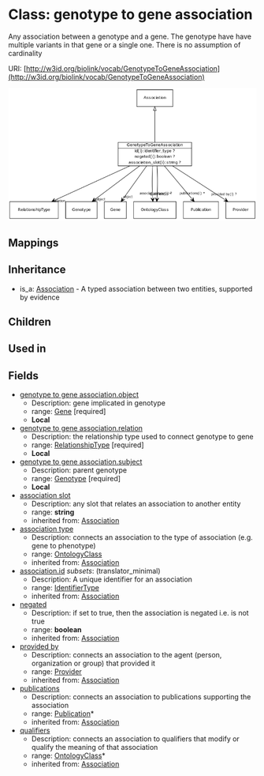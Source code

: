 # Class: genotype to gene association


Any association between a genotype and a gene. The genotype have have multiple variants in that gene or a single one. There is no assumption of cardinality

URI: [http://w3id.org/biolink/vocab/GenotypeToGeneAssociation](http://w3id.org/biolink/vocab/GenotypeToGeneAssociation)

![img](images/GenotypeToGeneAssociation.png)
## Mappings

## Inheritance

 *  is_a: [Association](Association.md) - A typed association between two entities, supported by evidence
## Children

## Used in

## Fields

 * [genotype to gene association.object](genotype_to_gene_association_object.md)
    * Description: gene implicated in genotype
    * range: [Gene](Gene.md) [required]
    * __Local__
 * [genotype to gene association.relation](genotype_to_gene_association_relation.md)
    * Description: the relationship type used to connect genotype to gene
    * range: [RelationshipType](RelationshipType.md) [required]
    * __Local__
 * [genotype to gene association.subject](genotype_to_gene_association_subject.md)
    * Description: parent genotype
    * range: [Genotype](Genotype.md) [required]
    * __Local__
 * [association slot](association_slot.md)
    * Description: any slot that relates an association to another entity
    * range: **string**
    * inherited from: [Association](Association.md)
 * [association type](association_type.md)
    * Description: connects an association to the type of association (e.g. gene to phenotype)
    * range: [OntologyClass](OntologyClass.md)
    * inherited from: [Association](Association.md)
 * [association.id](association_id.md) *subsets*: (translator_minimal)
    * Description: A unique identifier for an association
    * range: [IdentifierType](IdentifierType.md)
    * inherited from: [Association](Association.md)
 * [negated](negated.md)
    * Description: if set to true, then the association is negated i.e. is not true
    * range: **boolean**
    * inherited from: [Association](Association.md)
 * [provided by](provided_by.md)
    * Description: connects an association to the agent (person, organization or group) that provided it
    * range: [Provider](Provider.md)
    * inherited from: [Association](Association.md)
 * [publications](publications.md)
    * Description: connects an association to publications supporting the association
    * range: [Publication](Publication.md)*
    * inherited from: [Association](Association.md)
 * [qualifiers](qualifiers.md)
    * Description: connects an association to qualifiers that modify or qualify the meaning of that association
    * range: [OntologyClass](OntologyClass.md)*
    * inherited from: [Association](Association.md)
